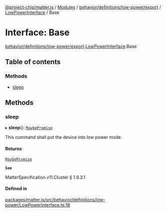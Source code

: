 [@project-chip/matter.js](../README.md) / [Modules](../modules.md) / [behavior/definitions/low-power/export](../modules/behavior_definitions_low_power_export.md) / [LowPowerInterface](../modules/behavior_definitions_low_power_export.LowPowerInterface.md) / Base

# Interface: Base

[behavior/definitions/low-power/export](../modules/behavior_definitions_low_power_export.md).[LowPowerInterface](../modules/behavior_definitions_low_power_export.LowPowerInterface.md).Base

## Table of contents

### Methods

- [sleep](behavior_definitions_low_power_export.LowPowerInterface.Base.md#sleep)

## Methods

### sleep

▸ **sleep**(): [`MaybePromise`](../modules/util_export.md#maybepromise)

This command shall put the device into low power mode.

#### Returns

[`MaybePromise`](../modules/util_export.md#maybepromise)

**`See`**

MatterSpecification.v11.Cluster § 1.9.3.1

#### Defined in

[packages/matter.js/src/behavior/definitions/low-power/LowPowerInterface.ts:18](https://github.com/project-chip/matter.js/blob/5f71eedebdb9fa54338bde320c311bb359b7455d/packages/matter.js/src/behavior/definitions/low-power/LowPowerInterface.ts#L18)
